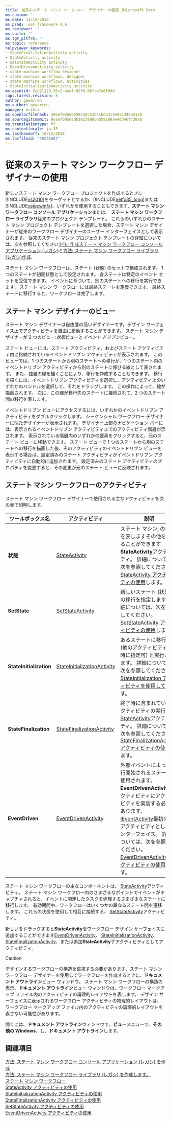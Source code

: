 ```yaml
---
title: 従来のステート マシン ワークフロー デザイナーの使用 |Microsoft Docs
ms.custom: ''
ms.date: 11/15/2016
ms.prod: .net-framework-4.6
ms.reviewer: ''
ms.suite: ''
ms.tgt_pltfrm: ''
ms.topic: reference
helpviewer_keywords:
- StateFinalizationActivity activity
- StateActivity activity
- SetStateActivity activity
- EventDrivenActivity activity
- state machine workflow designer
- state machine workflows, designer
- state machine workflows, activities
- StateInitializationActivity activity
ms.assetid: 2cd21123-35c2-4eaf-82f6-86fce7a8f04d
caps.latest.revision: 5
author: gewarren
ms.author: gewarren
manager: erikre
ms.openlocfilehash: 30eaf026d0558538c51b4cbda313e051348a5120
ms.sourcegitcommit: 9ceaf69568d61023868ced59108ae4dd46f720ab
ms.translationtype: MT
ms.contentlocale: ja-JP
ms.lasthandoff: 10/12/2018
ms.locfileid: "49231687"
---
```

# <a name="using-the-legacy-state-machine-workflow-designer"></a>従来のステート マシン ワークフロー デザイナーの使用
新しいステート マシン ワークフロー プロジェクトを作成するときに[!INCLUDE[vs2010](../includes/vs2010-md.md)]をターゲットとするか、[!INCLUDE[netfx35_long](../includes/netfx35-long-md.md)]または[!INCLUDE[vstecwinfx](../includes/vstecwinfx-md.md)]、いずれかを使用することもできます、**ステート マシン ワークフロー コンソール アプリケーション**または、 **ステート マシン ワークフロー ライブラリ**従来のプロジェクト テンプレート。 これらのいずれかのステート マシン プロジェクト テンプレートを選択した場合、ステート マシン デザイナーが従来のワークフロー デザイナーのユーザー インターフェイスとして表示されます。 従来のステート マシン プロジェクト テンプレートの詳細については、次を参照してください[方法: 作成ステート マシン ワークフロー コンソール アプリケーション (レガシ)](../workflow-designer/how-to-create-state-machine-workflow-console-applications-legacy.md)と[方法: ステート マシン ワークフロー ライブラリ (レガシ)作成](../workflow-designer/how-to-create-a-state-machine-workflow-library-legacy.md).  
  
 ステート マシン ワークフローは、ステート (状態) のセットで構成されます。 1 つのステートが初期状態として設定されます。 各ステートは特定のイベント セットを受信できます。 イベントに基づいて、別のステートへの移行を実行できます。 ステート マシン ワークフローには最終ステートを定義できます。 最終ステートに移行すると、ワークフローは完了します。  
  
## <a name="state-machine-designer-views"></a>ステート マシン デザイナーのビュー  
 ステート マシン デザイナーは自由度の高いデザイナーです。デザイン サーフェイス上でアクティビティを自由に移動することができます。 ステート マシン デザイナーが 2 つのビュー:*状態*ビューと*イベント ドリブン*ビュー。  
  
 ステート ビューには、ステート アクティビティ、およびステート アクティビティ内に格納されているイベントドリブン アクティビティが表示されます。 このビューでは、1 つのステートから別のステートへの移行が、1 つのステート内のイベントドリブン アクティビティから別のステートに伸びる線として表されます。 また、独自の線を描くことにより、移行を作成することもできます。 移行を描くには、イベントドリブン アクティビティを選択し、アクティビティ上のいずれかのハンドルを選択して、それをドラッグします。 この操作によって、線が描画されます。 次に、この線が移行先のステートに接続されて、2 つのステート間の移行を表します。  
  
 イベントドリブン ビューにアクセスするには、いずれかのイベントドリブン アクティビティをダブルクリックします。 シーケンシャル ワークフロー デザイナーに似たデザイナーが表示されます。 デザイナー上部のナビゲーション バーには、表示されるイベントドリブン アクティビティまでのアクティビティ階層が示されます。 表示されている階層内のいずれかの要素をクリックすると、元のステート ビューに移動できます。 ステート ビューで 1 つのステートから別のステートへの移行を描画した後、そのアクティビティのイベントドリブン ビューを表示する場合は、設定済みのステート アクティビティがイベントドリブン アクティビティに自動的に追加されます。 設定済みのステート アクティビティのプロパティを変更すると、その変更が元のステート ビューに反映されます。  
  
## <a name="state-machine-workflow-activities"></a>ステート マシン ワークフローのアクティビティ  
 ステート マシン ワークフロー デザイナーで使用される主なアクティビティを次の表で説明します。  
  
|ツールボックス名|アクティビティ|説明|  
|------------------|--------------|-----------------|  
|**状態**|[StateActivity](http://go.microsoft.com/fwlink?LinkID=65042)|ステート マシン; の状態を表しますその他を含めることができます**StateActivity**アクティビティ。 詳細については、次を参照してください。 [StateActivity アクティビティの使用](http://go.microsoft.com/fwlink?LinkID=65083)します。|  
|**SetState**|[SetStateActivity](http://go.microsoft.com/fwlink?LinkID=65041)|新しいステート (状態) への移行を指定します。 詳細については、次を参照してください。 [SetStateActivity アクティビティの使用](http://go.microsoft.com/fwlink?LinkID=65082)します。|  
|**StateInitialization**|[StateInitializationActivity](http://go.microsoft.com/fwlink?LinkID=65044)|あるステートに移行する (他のアクティビティも同時に指定可) と実行されます。 詳細については、次を参照してください。 [StateInitialization アクティビティを使用して](http://go.microsoft.com/fwlink?LinkID=65006)します。|  
|**StateFinalization**|[StateFinalizationActivity](http://go.microsoft.com/fwlink?LinkID=65043)|終了時に含まれているアクティビティの実行、 [StateActivity](http://go.microsoft.com/fwlink?LinkID=65042)アクティビティ。 詳細については、次を参照してください。 [StateFinalizationActivity アクティビティの使用](http://go.microsoft.com/fwlink?LinkID=65008)します。|  
|**EventDriven**|[EventDrivenActivity](http://go.microsoft.com/fwlink?LinkID=65029)|外部イベントによって実行開始されるステートに使用されます。 **EventDrivenActivity**アクティビティにアクティビティを実装する必要があります、 [IEventActivity](http://go.microsoft.com/fwlink?LinkID=65032)最初の子アクティビティとしてインターフェイス。 詳細については、次を参照してください。 [EventDrivenActivity アクティビティの使用](http://go.microsoft.com/fwlink?LinkID=65068)します。|  
  
 ステート マシン ワークフローの主なコンポーネントは、 [StateActivity](http://go.microsoft.com/fwlink?LinkID=65042)アクティビティ。 ステート マシン ワークフロー内のさまざまなポイントでイベントがキャプチャされると、イベントに関連したタスクを処理するさまざまなステートに移行します。 有効期間中、ワークフローはいくつかの異なるステート間を遷移します。 これらの状態を使用して相互に接続する、 [SetStateActivity](http://go.microsoft.com/fwlink?LinkID=65041)アクティビティ。  
  
 新しいをドラッグすると**StateActivity**をワークフロー デザイン サーフェイスに追加することができます[EventDrivenActivity](http://go.microsoft.com/fwlink?LinkID=65029)、 [StateInitializationActivity](http://go.microsoft.com/fwlink?LinkID=65044)、 [StateFinalizationActivity](http://go.microsoft.com/fwlink?LinkID=65043)、または追加**StateActivity**子アクティビティとしてアクティビティ。  
  
> [!CAUTION]
>  デザインするワークフローの構造を監視する必要があります、ステート マシン ワークフロー デザイナーを使用してワークフローを作成するときに、**ドキュメント アウトライン**ビュー ウィンドウ。 ステート マシン ワークフローの構造の表示、**ドキュメント アウトライン**ビュー ウィンドウは、ワークフロー マークアップ ファイル内のアクティビティの論理的レイアウトを表します。 デザイン サーフェイスに表示されるワークフロー アクティビティの物理的レイアウトは、ワークフロー マークアップ ファイル内のアクティビティの論理的レイアウトを表さない可能性があります。  
>   
>  開くには、**ドキュメント アウトライン**ウィンドウで、**ビュー**メニューで、**その他の Windows**、し、**ドキュメント アウトライン**します。  
  
## <a name="see-also"></a>関連項目  
 [方法: ステート マシン ワークフロー コンソール アプリケーション (レガシ) を作成](../workflow-designer/how-to-create-state-machine-workflow-console-applications-legacy.md)   
 [方法: ステート マシン ワークフロー ライブラリ (レガシ) を作成します。](../workflow-designer/how-to-create-a-state-machine-workflow-library-legacy.md)   
 [ステート マシン ワークフロー](http://go.microsoft.com/fwlink?LinkID=65016)   
 [StateActivity アクティビティの使用](http://go.microsoft.com/fwlink?LinkID=65083)   
 [StateInitializationActivity アクティビティの使用](http://go.microsoft.com/fwlink?LinkID=65006)   
 [StateFinalizationActivity アクティビティの使用](http://go.microsoft.com/fwlink?LinkID=65008)   
 [SetStateActivity アクティビティの使用](http://go.microsoft.com/fwlink?LinkID=65082)   
 [EventDrivenActivity アクティビティの使用](http://go.microsoft.com/fwlink?LinkID=65068)
